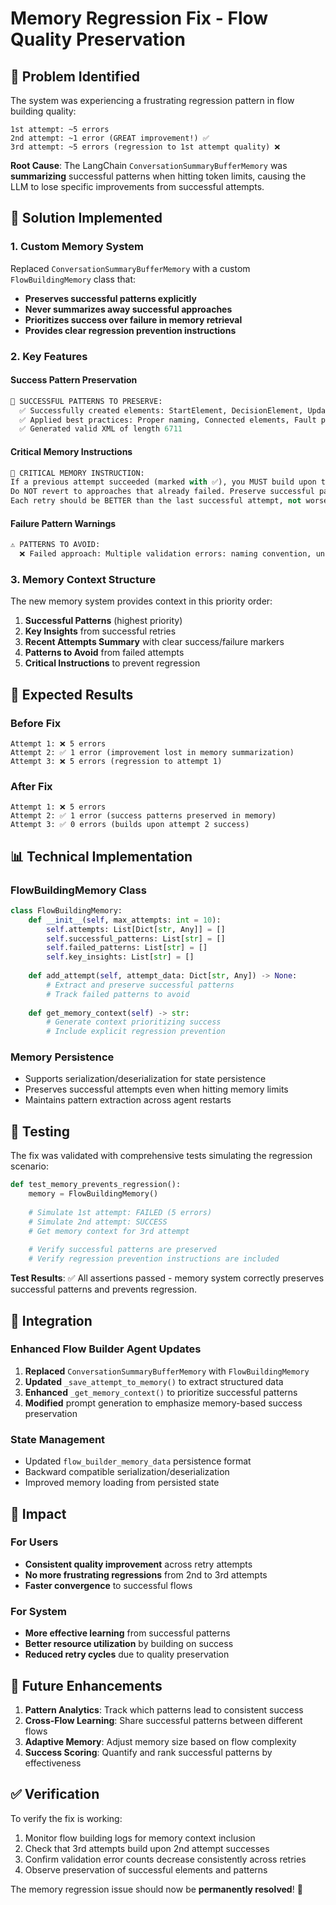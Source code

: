 # Memory Regression Fix - Flow Quality Preservation

## 🚨 Problem Identified

The system was experiencing a frustrating regression pattern in flow building quality:

```
1st attempt: ~5 errors
2nd attempt: ~1 error (GREAT improvement!) ✅
3rd attempt: ~5 errors (regression to 1st attempt quality) ❌
```

**Root Cause**: The LangChain `ConversationSummaryBufferMemory` was **summarizing** successful patterns when hitting token limits, causing the LLM to lose specific improvements from successful attempts.

## 🔧 Solution Implemented

### 1. Custom Memory System

Replaced `ConversationSummaryBufferMemory` with a custom `FlowBuildingMemory` class that:

- **Preserves successful patterns explicitly**
- **Never summarizes away successful approaches**
- **Prioritizes success over failure in memory retrieval**
- **Provides clear regression prevention instructions**

### 2. Key Features

#### Success Pattern Preservation
```python
🎯 SUCCESSFUL PATTERNS TO PRESERVE:
  ✅ Successfully created elements: StartElement, DecisionElement, UpdateRecordElement
  ✅ Applied best practices: Proper naming, Connected elements, Fault paths
  ✅ Generated valid XML of length 6711
```

#### Critical Memory Instructions
```python
🚨 CRITICAL MEMORY INSTRUCTION:
If a previous attempt succeeded (marked with ✅), you MUST build upon that success.
Do NOT revert to approaches that already failed. Preserve successful patterns.
Each retry should be BETTER than the last successful attempt, not worse.
```

#### Failure Pattern Warnings
```python
⚠️ PATTERNS TO AVOID:
  ❌ Failed approach: Multiple validation errors: naming convention, unconnected elements
```

### 3. Memory Context Structure

The new memory system provides context in this priority order:

1. **Successful Patterns** (highest priority)
2. **Key Insights** from successful retries
3. **Recent Attempts Summary** with clear success/failure markers
4. **Patterns to Avoid** from failed attempts
5. **Critical Instructions** to prevent regression

## 🎯 Expected Results

### Before Fix
```
Attempt 1: ❌ 5 errors
Attempt 2: ✅ 1 error (improvement lost in memory summarization)
Attempt 3: ❌ 5 errors (regression to attempt 1)
```

### After Fix
```
Attempt 1: ❌ 5 errors
Attempt 2: ✅ 1 error (success patterns preserved in memory)
Attempt 3: ✅ 0 errors (builds upon attempt 2 success)
```

## 📊 Technical Implementation

### FlowBuildingMemory Class

```python
class FlowBuildingMemory:
    def __init__(self, max_attempts: int = 10):
        self.attempts: List[Dict[str, Any]] = []
        self.successful_patterns: List[str] = []
        self.failed_patterns: List[str] = []
        self.key_insights: List[str] = []
    
    def add_attempt(self, attempt_data: Dict[str, Any]) -> None:
        # Extract and preserve successful patterns
        # Track failed patterns to avoid
        
    def get_memory_context(self) -> str:
        # Generate context prioritizing success
        # Include explicit regression prevention
```

### Memory Persistence

- Supports serialization/deserialization for state persistence
- Preserves successful attempts even when hitting memory limits
- Maintains pattern extraction across agent restarts

## 🧪 Testing

The fix was validated with comprehensive tests simulating the regression scenario:

```python
def test_memory_prevents_regression():
    memory = FlowBuildingMemory()
    
    # Simulate 1st attempt: FAILED (5 errors)
    # Simulate 2nd attempt: SUCCESS
    # Get memory context for 3rd attempt
    
    # Verify successful patterns are preserved
    # Verify regression prevention instructions are included
```

**Test Results**: ✅ All assertions passed - memory system correctly preserves successful patterns and prevents regression.

## 🔄 Integration

### Enhanced Flow Builder Agent Updates

1. **Replaced** `ConversationSummaryBufferMemory` with `FlowBuildingMemory`
2. **Updated** `_save_attempt_to_memory()` to extract structured data
3. **Enhanced** `_get_memory_context()` to prioritize successful patterns
4. **Modified** prompt generation to emphasize memory-based success preservation

### State Management

- Updated `flow_builder_memory_data` persistence format
- Backward compatible serialization/deserialization
- Improved memory loading from persisted state

## 🚀 Impact

### For Users
- **Consistent quality improvement** across retry attempts
- **No more frustrating regressions** from 2nd to 3rd attempts
- **Faster convergence** to successful flows

### For System
- **More effective learning** from successful patterns
- **Better resource utilization** by building on success
- **Reduced retry cycles** due to quality preservation

## 🔮 Future Enhancements

1. **Pattern Analytics**: Track which patterns lead to consistent success
2. **Cross-Flow Learning**: Share successful patterns between different flows
3. **Adaptive Memory**: Adjust memory size based on flow complexity
4. **Success Scoring**: Quantify and rank successful patterns by effectiveness

## ✅ Verification

To verify the fix is working:

1. Monitor flow building logs for memory context inclusion
2. Check that 3rd attempts build upon 2nd attempt successes
3. Confirm validation error counts decrease consistently across retries
4. Observe preservation of successful elements and patterns

The memory regression issue should now be **permanently resolved**! 🎉 